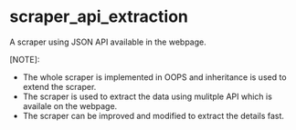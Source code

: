# scraper_api_extraction
A scraper using JSON API available in the webpage.



[NOTE]:
- The whole scraper is implemented in OOPS and inheritance is used to extend the scraper.
- The scraper is used to extract the data using mulitple API which is availale on the webpage.
- The scraper can be improved and modified to extract the details fast.